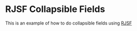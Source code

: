 # RJSF Collapsible Fields

This is an example of how to do collapsible fields using [RJSF](https://github.com/rjsf-team/react-jsonschema-form)

